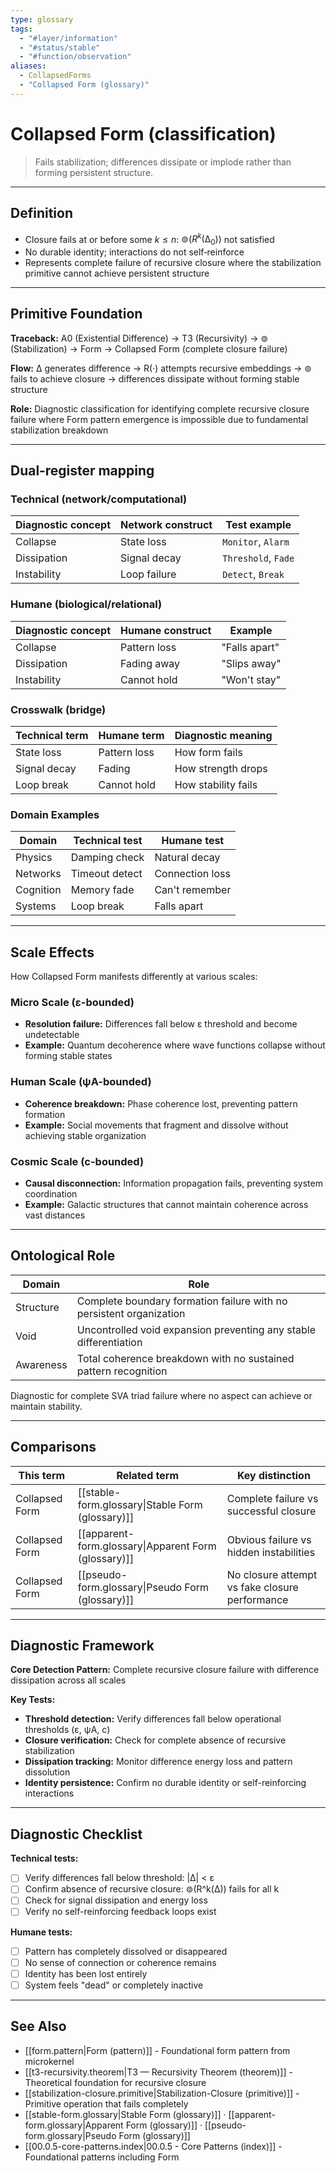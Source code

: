 ```yaml
---
type: glossary
tags:
  - "#layer/information"
  - "#status/stable"
  - "#function/observation"
aliases:
  - CollapsedForms
  - "Collapsed Form (glossary)"
---
```


# Collapsed Form (classification)

> Fails stabilization; differences dissipate or implode rather than forming persistent structure.

---

## Definition

- Closure fails at or before some $k \le n$: $⊚(R^k(∆_0))$ not satisfied
- No durable identity; interactions do not self‑reinforce
- Represents complete failure of recursive closure where the stabilization primitive cannot achieve persistent structure

---

## Primitive Foundation

**Traceback:** A0 (Existential Difference) → T3 (Recursivity) → ⊚ (Stabilization) → Form → Collapsed Form (complete closure failure)

**Flow:** ∆ generates difference → R(·) attempts recursive embeddings → ⊚ fails to achieve closure → differences dissipate without forming stable structure

**Role:** Diagnostic classification for identifying complete recursive closure failure where Form pattern emergence is impossible due to fundamental stabilization breakdown

---

## Dual‑register mapping

### Technical (network/computational)

| Diagnostic concept | Network construct | Test example |
|-------------------|------------------|--------------|
| Collapse | State loss | `Monitor`, `Alarm` |
| Dissipation | Signal decay | `Threshold`, `Fade` |
| Instability | Loop failure | `Detect`, `Break` |

### Humane (biological/relational)

| Diagnostic concept | Humane construct | Example |
|-------------------|------------------|----------|
| Collapse | Pattern loss | "Falls apart" |
| Dissipation | Fading away | "Slips away" |
| Instability | Cannot hold | "Won't stay" |

### Crosswalk (bridge)

| Technical term | Humane term | Diagnostic meaning |
|---------------|-------------|-------------------|
| State loss | Pattern loss | How form fails |
| Signal decay | Fading | How strength drops |
| Loop break | Cannot hold | How stability fails |

### Domain Examples

| Domain | Technical test | Humane test |
|--------|---------------|-------------|
| Physics | Damping check | Natural decay |
| Networks | Timeout detect | Connection loss |
| Cognition | Memory fade | Can't remember |
| Systems | Loop break | Falls apart |

---

## Scale Effects

How Collapsed Form manifests differently at various scales:

### Micro Scale (ε-bounded)
- **Resolution failure:** Differences fall below ε threshold and become undetectable
- **Example:** Quantum decoherence where wave functions collapse without forming stable states

### Human Scale (ψA-bounded)
- **Coherence breakdown:** Phase coherence lost, preventing pattern formation
- **Example:** Social movements that fragment and dissolve without achieving stable organization

### Cosmic Scale (c-bounded)
- **Causal disconnection:** Information propagation fails, preventing system coordination
- **Example:** Galactic structures that cannot maintain coherence across vast distances

---

## Ontological Role

| Domain | Role |
|--------|------|
| Structure | Complete boundary formation failure with no persistent organization |
| Void | Uncontrolled void expansion preventing any stable differentiation |
| Awareness | Total coherence breakdown with no sustained pattern recognition |

Diagnostic for complete SVA triad failure where no aspect can achieve or maintain stability.

---

## Comparisons

| This term | Related term | Key distinction |
|-----------|-------------|----------------|
| Collapsed Form | [[stable-form.glossary\|Stable Form (glossary)]] | Complete failure vs successful closure |
| Collapsed Form | [[apparent-form.glossary\|Apparent Form (glossary)]] | Obvious failure vs hidden instabilities |
| Collapsed Form | [[pseudo-form.glossary\|Pseudo Form (glossary)]] | No closure attempt vs fake closure performance |

---

## Diagnostic Framework

**Core Detection Pattern:** Complete recursive closure failure with difference dissipation across all scales

**Key Tests:**
- **Threshold detection:** Verify differences fall below operational thresholds (ε, ψA, c)
- **Closure verification:** Check for complete absence of recursive stabilization
- **Dissipation tracking:** Monitor difference energy loss and pattern dissolution
- **Identity persistence:** Confirm no durable identity or self-reinforcing interactions

---

## Diagnostic Checklist

**Technical tests:**
- [ ] Verify differences fall below threshold: |∆| < ε
- [ ] Confirm absence of recursive closure: ⊚(R^k(∆)) fails for all k
- [ ] Check for signal dissipation and energy loss
- [ ] Verify no self-reinforcing feedback loops exist

**Humane tests:**
- [ ] Pattern has completely dissolved or disappeared
- [ ] No sense of connection or coherence remains
- [ ] Identity has been lost entirely
- [ ] System feels "dead" or completely inactive

---

## See Also

- [[form.pattern|Form (pattern)]] - Foundational form pattern from microkernel
- [[t3-recursivity.theorem|T3 — Recursivity Theorem (theorem)]] - Theoretical foundation for recursive closure
- [[stabilization-closure.primitive|Stabilization-Closure (primitive)]] - Primitive operation that fails completely
- [[stable-form.glossary|Stable Form (glossary)]] · [[apparent-form.glossary|Apparent Form (glossary)]] · [[pseudo-form.glossary|Pseudo Form (glossary)]]
- [[00.0.5-core-patterns.index|00.0.5 - Core Patterns (index)]] - Foundational patterns including Form